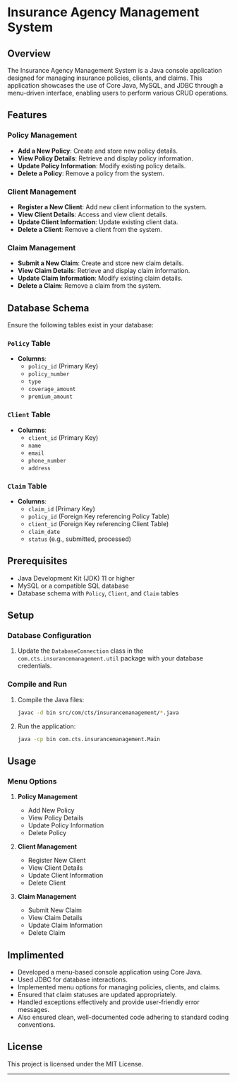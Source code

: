 # Insurance Agency Management System

## Overview

The Insurance Agency Management System is a Java console application designed for managing insurance policies, clients, and claims. This application showcases the use of Core Java, MySQL, and JDBC through a menu-driven interface, enabling users to perform various CRUD operations.

## Features

### Policy Management
- **Add a New Policy**: Create and store new policy details.
- **View Policy Details**: Retrieve and display policy information.
- **Update Policy Information**: Modify existing policy details.
- **Delete a Policy**: Remove a policy from the system.

### Client Management
- **Register a New Client**: Add new client information to the system.
- **View Client Details**: Access and view client details.
- **Update Client Information**: Update existing client data.
- **Delete a Client**: Remove a client from the system.

### Claim Management
- **Submit a New Claim**: Create and store new claim details.
- **View Claim Details**: Retrieve and display claim information.
- **Update Claim Information**: Modify existing claim details.
- **Delete a Claim**: Remove a claim from the system.

## Database Schema

Ensure the following tables exist in your database:

### `Policy` Table
- **Columns**:
    - `policy_id` (Primary Key)
    - `policy_number`
    - `type`
    - `coverage_amount`
    - `premium_amount`

### `Client` Table
- **Columns**:
    - `client_id` (Primary Key)
    - `name`
    - `email`
    - `phone_number`
    - `address`

### `Claim` Table
- **Columns**:
    - `claim_id` (Primary Key)
    - `policy_id` (Foreign Key referencing Policy Table)
    - `client_id` (Foreign Key referencing Client Table)
    - `claim_date`
    - `status` (e.g., submitted, processed)

## Prerequisites

- Java Development Kit (JDK) 11 or higher
- MySQL or a compatible SQL database
- Database schema with `Policy`, `Client`, and `Claim` tables

## Setup

### Database Configuration
1. Update the `DatabaseConnection` class in the `com.cts.insurancemanagement.util` package with your database credentials.

### Compile and Run
1. Compile the Java files:
    ```bash
    javac -d bin src/com/cts/insurancemanagement/*.java
    ```
2. Run the application:
    ```bash
    java -cp bin com.cts.insurancemanagement.Main
    ```

## Usage

### Menu Options
1. **Policy Management**
    - Add New Policy
    - View Policy Details
    - Update Policy Information
    - Delete Policy

2. **Client Management**
    - Register New Client
    - View Client Details
    - Update Client Information
    - Delete Client

3. **Claim Management**
    - Submit New Claim
    - View Claim Details
    - Update Claim Information
    - Delete Claim

## Implimented

- Developed a menu-based console application using Core Java.
- Used JDBC for database interactions.
- Implemented menu options for managing policies, clients, and claims.
- Ensured that claim statuses are updated appropriately.
- Handled exceptions effectively and provide user-friendly error messages.
- Also ensured clean, well-documented code adhering to standard coding conventions.

## License

This project is licensed under the MIT License.

---
